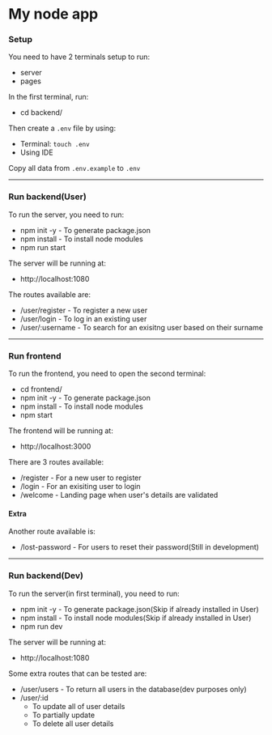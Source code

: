 # My node app
### Setup

You need to have 2 terminals setup to run:
- server
- pages

In the first terminal, run:
- cd backend/

Then create a `.env` file by using:
- Terminal: `touch .env`
- Using IDE

Copy all data from `.env.example` to `.env`

---

### Run backend(User)
To run the server, you need to run:
- npm init -y - To generate package.json
- npm install - To install node modules
- npm run start

The server will be running at:
- http://localhost:1080

The routes available are:
- /user/register - To register a new user
- /user/login - To log in an existing user
- /user/:username - To search for an exisitng user based on their surname

---

### Run frontend
To run the frontend, you need to open the second terminal:
- cd frontend/
- npm init -y - To generate package.json
- npm install - To install node modules
- npm start

The frontend will be running at:
- http://localhost:3000

There are 3 routes available:
- /register - For a new user to register
- /login - For an exisiting user to login
- /welcome - Landing page when user's details are validated

#### Extra
Another route available is:
- /lost-password - For users to reset their password(Still in development)

---

### Run backend(Dev)
To run the server(in first terminal), you need to run:
- npm init -y - To generate package.json(Skip if already installed in User)
- npm install - To install node modules(Skip if already installed in User)
- npm run dev

The server will be running at:
- http://localhost:1080

Some extra routes that can be tested are:
- /user/users - To return all users in the database(dev purposes only)
- /user/:id 
    - To update all of user details
    - To partially update
    - To delete all user details